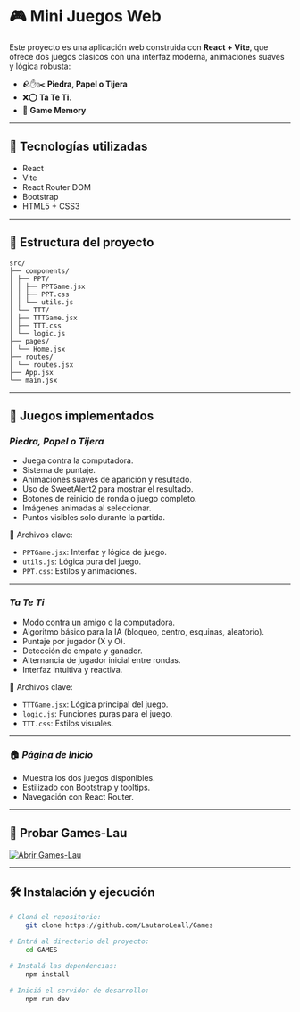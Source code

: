 # 🎮 Mini Juegos Web

Este proyecto es una aplicación web construida con **React + Vite**, que ofrece dos juegos clásicos con una interfaz moderna, animaciones suaves y lógica robusta:

- 🪨✋✂️ **Piedra, Papel o Tijera**
- ❌⭕ **Ta Te Ti**.
- 🧠 **Game Memory**

---

## 🚀 Tecnologías utilizadas

- React
- Vite
- React Router DOM
- Bootstrap
- HTML5 + CSS3

---

## 📂 Estructura del proyecto

```
src/
├── components/
│ ├── PPT/
│ │ ├── PPTGame.jsx
│ │ ├── PPT.css
│ │ └── utils.js
│ └── TTT/
│ ├── TTTGame.jsx
│ ├── TTT.css
│ └── logic.js
├── pages/
│ └── Home.jsx
├── routes/
│ └── routes.jsx
├── App.jsx
└── main.jsx
```

---

## 🧠 Juegos implementados

### _Piedra, Papel o Tijera_

- Juega contra la computadora.
- Sistema de puntaje.
- Animaciones suaves de aparición y resultado.
- Uso de SweetAlert2 para mostrar el resultado.
- Botones de reinicio de ronda o juego completo.
- Imágenes animadas al seleccionar.
- Puntos visibles solo durante la partida.

📁 Archivos clave:

- `PPTGame.jsx`: Interfaz y lógica de juego.
- `utils.js`: Lógica pura del juego.
- `PPT.css`: Estilos y animaciones.

---

### _Ta Te Ti_

- Modo contra un amigo o la computadora.
- Algoritmo básico para la IA (bloqueo, centro, esquinas, aleatorio).
- Puntaje por jugador (X y O).
- Detección de empate y ganador.
- Alternancia de jugador inicial entre rondas.
- Interfaz intuitiva y reactiva.

📁 Archivos clave:

- `TTTGame.jsx`: Lógica principal del juego.
- `logic.js`: Funciones puras para el juego.
- `TTT.css`: Estilos visuales.

---

### 🏠 _Página de Inicio_

- Muestra los dos juegos disponibles.
- Estilizado con Bootstrap y tooltips.
- Navegación con React Router.

---

## 🚀 Probar Games-Lau

[![Abrir Games-Lau](https://img.shields.io/badge/Abrir%20Games%20Lau-%239b59b6?style=for-the-badge&logo=netlify&logoColor=white)](https://games-lau.netlify.app/)

---

## 🛠 Instalación y ejecución

```bash
# Cloná el repositorio:
    git clone https://github.com/LautaroLeall/Games

# Entrá al directorio del proyecto:
    cd GAMES

# Instalá las dependencias:
    npm install

# Iniciá el servidor de desarrollo:
    npm run dev
```
